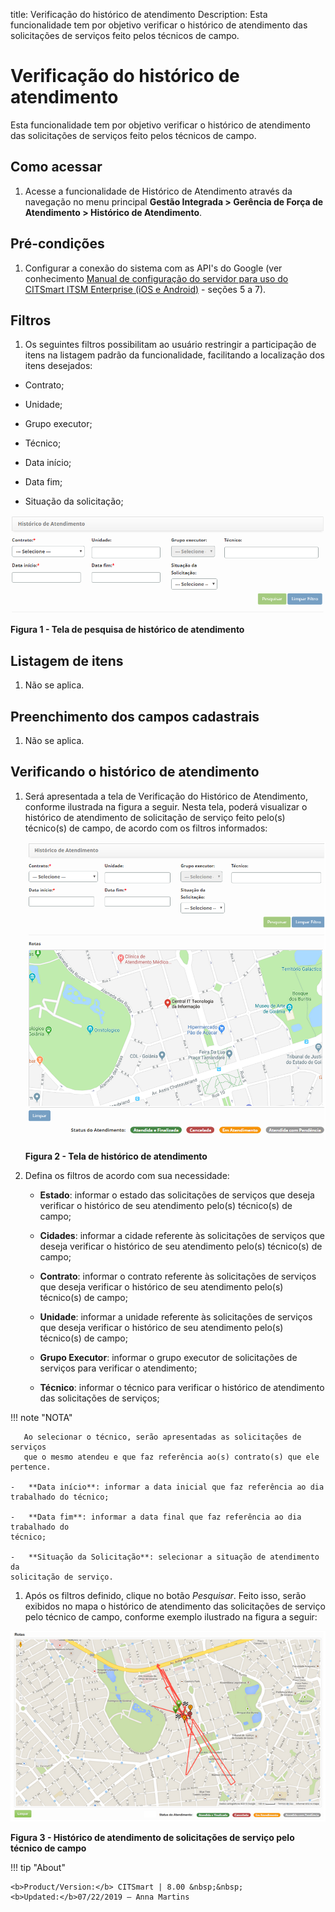title: Verificação do histórico de atendimento
Description: Esta funcionalidade tem por objetivo verificar o histórico de
atendimento das solicitações de serviços feito pelos técnicos de campo.

# Verificação do histórico de atendimento

Esta funcionalidade tem por objetivo verificar o histórico de atendimento das
solicitações de serviços feito pelos técnicos de campo.

Como acessar
-----------

1.  Acesse a funcionalidade de Histórico de Atendimento através da navegação no
    menu principal **Gestão Integrada > Gerência de Força de
    Atendimento > Histórico de Atendimento**.

Pré-condições
------------

1.  Configurar a conexão do sistema com as API's do Google (ver
    conhecimento [Manual de configuração do servidor para uso do CITSmart ITSM
    Enterprise (iOS e Android)]() - seções 5 a 7).

Filtros
-------

1.  Os seguintes filtros possibilitam ao usuário restringir a participação de
    itens na listagem padrão da funcionalidade, facilitando a localização dos
    itens desejados:

-   Contrato;

-   Unidade;

-   Grupo executor;

-   Técnico;

-   Data início;

-   Data fim;

-   Situação da solicitação;

![Criar](images/history-1.png)

**Figura 1 - Tela de pesquisa de histórico de atendimento**

Listagem de itens
-----------------

1.  Não se aplica.

Preenchimento dos campos cadastrais
-----------------------------------

1.  Não se aplica.

Verificando o histórico de atendimento
-------------------------------------

1.  Será apresentada a tela de Verificação do Histórico de Atendimento, conforme
    ilustrada na figura a seguir. Nesta tela, poderá visualizar o histórico de
    atendimento de solicitação de serviço feito pelo(s) técnico(s) de campo, de
    acordo com os filtros informados:

    ![Criar](images/history-2.png)
    
    **Figura 2 - Tela de histórico de atendimento**

1.  Defina os filtros de acordo com sua necessidade:

    -   **Estado**: informar o estado das solicitações de serviços que deseja
    verificar o histórico de seu atendimento pelo(s) técnico(s) de campo;

    -   **Cidades**: informar a cidade referente às solicitações de serviços que
    deseja verificar o histórico de seu atendimento pelo(s) técnico(s) de campo;

    -   **Contrato**: informar o contrato referente às solicitações de serviços que
    deseja verificar o histórico de seu atendimento pelo(s) técnico(s) de campo;

    -   **Unidade**: informar a unidade referente às solicitações de serviços que
    deseja verificar o histórico de seu atendimento pelo(s) técnico(s) de campo;

    -   **Grupo Executor**: informar o grupo executor de solicitações de serviços
    para verificar o atendimento;

    -   **Técnico**: informar o técnico para verificar o histórico de atendimento
    das solicitações de serviços;

   !!! note "NOTA"

       Ao selecionar o técnico, serão apresentadas as solicitações de serviços
       que o mesmo atendeu e que faz referência ao(s) contrato(s) que ele pertence.

    -   **Data início**: informar a data inicial que faz referência ao dia
    trabalhado do técnico;

    -   **Data fim**: informar a data final que faz referência ao dia trabalhado do
    técnico;

    -   **Situação da Solicitação**: selecionar a situação de atendimento da
    solicitação de serviço.

1.  Após os filtros definido, clique no botão *Pesquisar*. Feito isso, serão
    exibidos no mapa o histórico de atendimento das solicitações de serviço pelo
    técnico de campo, conforme exemplo ilustrado na figura a seguir:

   ![Criar](images/history-3.png)
   
   **Figura 3 - Histórico de atendimento de solicitações de serviço pelo
    técnico de campo**


!!! tip "About"

    <b>Product/Version:</b> CITSmart | 8.00 &nbsp;&nbsp;
    <b>Updated:</b>07/22/2019 – Anna Martins
